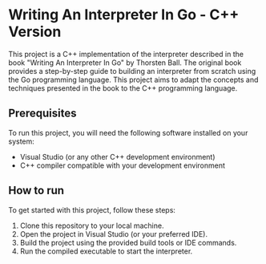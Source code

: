 # Writing An Interpreter In Go - C++ Version

This project is a C++ implementation of the interpreter described in the book "Writing An Interpreter In Go" by Thorsten Ball. The original book provides a step-by-step guide to building an interpreter from scratch using the Go programming language. This project aims to adapt the concepts and techniques presented in the book to the C++ programming language.

## Prerequisites

To run this project, you will need the following software installed on your system:

- Visual Studio (or any other C++ development environment)
- C++ compiler compatible with your development environment

## How to run

To get started with this project, follow these steps:

1. Clone this repository to your local machine.
2. Open the project in Visual Studio (or your preferred IDE).
3. Build the project using the provided build tools or IDE commands.
4. Run the compiled executable to start the interpreter.